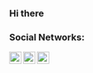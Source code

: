 ### Hi there
### Social Networks:

[<img align="left" alt="Jotadevs | ArtStation" width="22px" src="https://i.pinimg.com/originals/b6/64/05/b664058c1ae866ff9371e1ffdd36ad99.png" />][ArtStation]
[<img align="left" alt="Jotadevs | Instagram" width="22px" src="https://upload.wikimedia.org/wikipedia/commons/thumb/e/e7/Instagram_logo_2016.svg/768px-Instagram_logo_2016.svg.png" />][Instagram]
[<img align="left" alt="Jotadevs | Twitter" width="22px" src="https://assets.stickpng.com/images/580b57fcd9996e24bc43c53e.png" />][Twitter]

 [ArtStation]: https://jotadevs.artstation.com/
 [Instagram]: https://www.instagram.com/jotadevs/
 [Twitter]: https://www.instagram.com/jotadevs/
<!--
**Jotadevs/Jotadevs** is a ✨ _special_ ✨ repository because its `README.md` (this file) appears on your GitHub profile.


Here are some ideas to get you started:

- 🔭 I’m currently working on ...
- 🌱 I’m currently learning ...
- 👯 I’m looking to collaborate on ...
- 🤔 I’m looking for help with ...
- 💬 Ask me about ...
- 📫 How to reach me: ...
- 😄 Pronouns: ...
- ⚡ Fun fact: ...
-->
